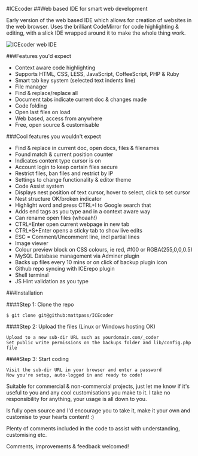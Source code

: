#ICEcoder
##Web based IDE for smart web development

Early version of the web based IDE which allows for creation of websites in the web browser. Uses the brilliant CodeMirror for code highlighting & editing, with a slick IDE wrapped around it to make the whole thing work.

<img src="http://icecoder.net/images/ice-coder-web-ide.jpg" alt="ICEcoder web IDE">

###Features you'd expect
* Context aware code highlighting
* Supports HTML, CSS, LESS, JavaScript, CoffeeScript, PHP & Ruby
* Smart tab key system (selected text indents line)
* File manager
* Find & replace/replace all
* Document tabs indicate current doc & changes made
* Code folding
* Open last files on load
* Web based, access from anywhere
* Free, open source & customisable

###Cool features you wouldn't expect
* Find & replace in current doc, open docs, files & filenames
* Found match & current position counter
* Indicates content type cursor is on
* Account login to keep certain files secure
* Restrict files, ban files and restrict by IP
* Settings to change functionality & editor theme
* Code Assist system
* Displays nest position of text cursor, hover to select, click to set cursor
* Nest structure OK/broken indicator
* Highlight word and press CTRL+I to Google search that
* Adds end tags as you type and in a context aware way
* Can rename open files (whoaah!)
* CTRL+Enter open current webpage in new tab
* CTRL+S+Enter opens a sticky tab to show live edits
* ESC = Comment/Uncomment line, incl partial lines
* Image viewer
* Colour preview block on CSS colours, ie red, #f00 or  RGBA(255,0,0,0.5)
* MySQL Database management via Adminer plugin
* Backs up files every 10 mins or on click of backup plugin icon
* Github repo syncing with ICErepo plugin
* Shell terminal
* JS Hint validation as you type

###Installation

####Step 1: Clone the repo

```
$ git clone git@github:mattpass/ICEcoder
```

####Step 2: Upload the files (Linux or Windows hosting OK)
```
Upload to a new sub-dir URL such as yourdomain.com/_coder
Set public write permissions on the backups folder and lib/config.php file
```

####Step 3: Start coding
```
Visit the sub-dir URL in your browser and enter a password
Now you're setup, auto-logged in and ready to code!
```

Suitable for commercial & non-commercial projects, just let me know if it's useful to you and any cool customisations you make to it. I take no responsibility for anything, your usage is all down to you.

Is fully open source and I'd encourage you to take it, make it your own and customise to your hearts content! :)

Plenty of comments included in the code to assist with understanding, customising etc.

Comments, improvements & feedback welcomed!